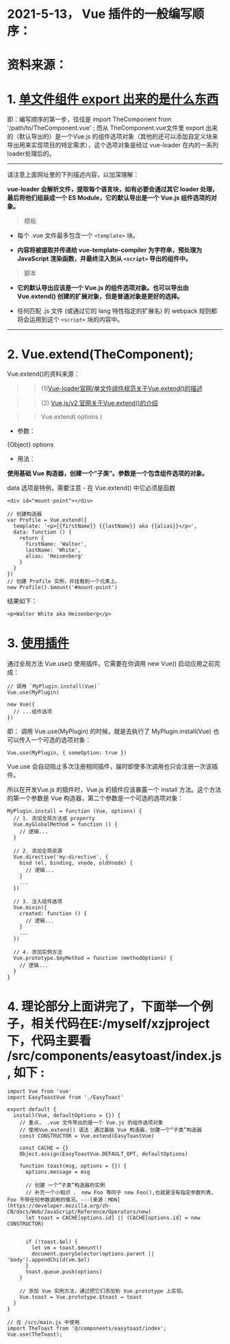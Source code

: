 # 2021-5-13， Vue 插件的一般编写顺序：

# 资料来源：

# 1. [单文件组件 export 出来的是什么东西](https://vue-loader.vuejs.org/zh/spec.html#%E8%AF%AD%E8%A8%80%E5%9D%97 )

即：编写顺序的第一步，往往是 import TheComponent from '/path/to/TheComponent.vue' ;
而从 TheComponent.vue文件里 export 出来的（默认导出的）是一个Vue.js 的组件选项对象（其他的还可以添加自定义块来导出用来实现项目的特定需求），这个选项对象是经过 vue-loader 在内的一系列 loader处理后的。

---
 请注意上面网址里的下列描述内容，以加深理解：

**vue-loader 会解析文件，提取每个语言块，如有必要会通过其它 loader 处理，最后将他们组装成一个 ES Module，它的默认导出是一个 Vue.js 组件选项的对象。**

> 模板
*  每个 .vue 文件最多包含一个 `<template>` 块。

*  **内容将被提取并传递给 vue-template-compiler 为字符串，预处理为 JavaScript 渲染函数，并最终注入到从 `<script>` 导出的组件中。**

> 脚本

*  **它的默认导出应该是一个 Vue.js 的组件选项对象。也可以导出由 Vue.extend() 创建的扩展对象，但是普通对象是更好的选择。**

* 任何匹配 .js 文件 (或通过它的 lang 特性指定的扩展名) 的 webpack 规则都将会运用到这个 `<script>` 块的内容中。
---

# 2. Vue.extend(TheComponent);

Vue.extend()的资料来源：
>> (1)[Vue-loader官网/单文件组件规范关于Vue.extend()的描述](https://vue-loader.vuejs.org/zh/spec.html#%E8%AF%AD%E8%A8%80%E5%9D%97)

>> (2) [Vue.js/v2 官网关于Vue.extend()的介绍](https://cn.vuejs.org/v2/api/#Vue-extend)



>> Vue.extend( options )
* 参数：

{Object} options
* 用法：

**使用基础 Vue 构造器，创建一个“子类”。参数是一个包含组件选项的对象。**

data 选项是特例，需要注意 - 在 Vue.extend() 中它必须是函数
```
<div id="mount-point"></div>
```

```
// 创建构造器
var Profile = Vue.extend({
  template: '<p>{{firstName}} {{lastName}} aka {{alias}}</p>',
  data: function () {
    return {
      firstName: 'Walter',
      lastName: 'White',
      alias: 'Heisenberg'
    }
  }
})
// 创建 Profile 实例，并挂载到一个元素上。
new Profile().$mount('#mount-point')
```
结果如下：
```
<p>Walter White aka Heisenberg</p>
```

# 3. [使用插件](https://cn.vuejs.org/v2/guide/plugins.html)

通过全局方法 Vue.use() 使用插件。它需要在你调用 new Vue() 启动应用之前完成：
```
// 调用 `MyPlugin.install(Vue)`
Vue.use(MyPlugin)

new Vue({
  // ...组件选项
})
```
即： 调用 Vue.use(MyPlugin) 的时候，就是去执行了 MyPlugin.install(Vue)
也可以传入一个可选的选项对象：
```
Vue.use(MyPlugin, { someOption: true })
```
Vue.use 会自动阻止多次注册相同插件，届时即使多次调用也只会注册一次该插件。

所以在开发Vue.js 的插件时，Vue.js 的插件应该暴露一个 install 方法。这个方法的第一个参数是 Vue 构造器，第二个参数是一个可选的选项对象：
```
MyPlugin.install = function (Vue, options) {
  // 1. 添加全局方法或 property
  Vue.myGlobalMethod = function () {
    // 逻辑...
  }

  // 2. 添加全局资源
  Vue.directive('my-directive', {
    bind (el, binding, vnode, oldVnode) {
      // 逻辑...
    }
    ...
  })

  // 3. 注入组件选项
  Vue.mixin({
    created: function () {
      // 逻辑...
    }
    ...
  })

  // 4. 添加实例方法
  Vue.prototype.$myMethod = function (methodOptions) {
    // 逻辑...
  }
}
```


# 4. 理论部分上面讲完了，下面举一个例子，相关代码在E:/myself/xzjproject 下，代码主要看 /src/components/easytoast/index.js , 如下 :

```
import Vue from 'vue'
import EasyToastVue from './EasyToast'

export default {
  install(Vue, defaultOptions = {}) {
    // 重点， .vue 文件导出的是一个 Vue.js 的组件选项对象
    // 使用Vue.extend() 语法：通过基础 Vue 构造器，创建一个“子类”构造器
    const CONSTRUCTOR = Vue.extend(EasyToastVue)

    const CACHE = {}
    Object.assign(EasyToastVue.DEFAULT_OPT, defaultOptions)

    function toast(msg, options = {}) {
      options.message = msg

      // 创建 一个“子类”构造器的实例
      // 补充一个小知识 ， new Foo 等同于 new Foo(),也就是没有指定参数列表，Foo 不带任何参数调用的情况。---[来源：MDN](https://developer.mozilla.org/zh-CN/docs/Web/JavaScript/Reference/Operators/new)
      let toast = CACHE[options.id] || (CACHE[options.id] = new CONSTRUCTOR)


      if (!toast.$el) {
        let vm = toast.$mount()
        document.querySelector(options.parent || 'body').appendChild(vm.$el)
      }
      toast.queue.push(options)
    }

    // 添加 Vue 实例方法，通过把它们添加到 Vue.prototype 上实现。
    Vue.toast = Vue.prototype.$toast = toast
  }
}
```

```
// 在 /src/main.js 中使用
import TheToast from '@/components/easytoast/index';
Vue.use(TheToast);
```



